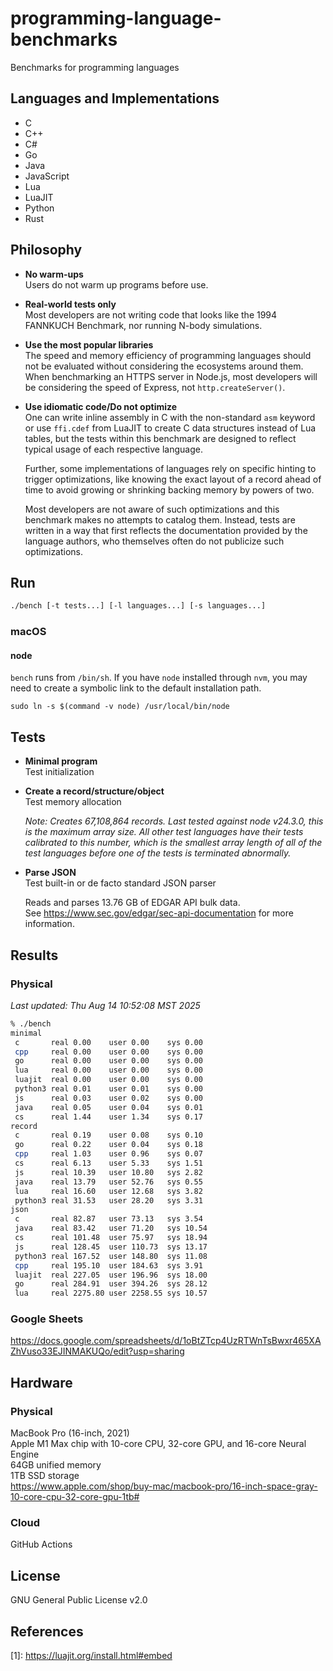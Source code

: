 # programming-language-benchmarks
Benchmarks for programming languages

## Languages and Implementations
* C
* C++
* C#
* Go
* Java
* JavaScript
* Lua
* LuaJIT
* Python
* Rust

## Philosophy
* **No warm-ups**  
  Users do not warm up programs before use.
* **Real-world tests only**  
  Most developers are not writing code that looks like the 1994 FANNKUCH
  Benchmark, nor running N-body simulations.
* **Use the most popular libraries**  
  The speed and memory efficiency of programming languages should not be
  evaluated without considering the ecosystems around them. When benchmarking
  an HTTPS server in Node.js, most developers will be considering the speed of
  Express, not `http.createServer()`.
* **Use idiomatic code/Do not optimize**  
  One can write inline assembly in C with the non-standard `asm` keyword or use
  `ffi.cdef` from LuaJIT to create C data structures instead of Lua tables, but
  the tests within this benchmark are designed to reflect typical usage of each
  respective language.

  Further, some implementations of languages rely on specific hinting to
  trigger optimizations, like knowing the exact layout of a record ahead of
  time to avoid growing or shrinking backing memory by powers of two.

  Most developers are not aware of such optimizations and this benchmark makes
  no attempts to catalog them. Instead, tests are written in a way that first
  reflects the documentation provided by the language authors, who themselves
  often do not publicize such optimizations.

## Run
```sh
./bench [-t tests...] [-l languages...] [-s languages...]
```

### macOS
#### node
`bench` runs from `/bin/sh`. If you have `node` installed through `nvm`, you may
need to create a symbolic link to the default installation path.
```
sudo ln -s $(command -v node) /usr/local/bin/node
```

## Tests
* **Minimal program**  
  Test initialization
* **Create a record/structure/object**  
  Test memory allocation

  _Note: Creates 67,108,864 records. Last tested against node v24.3.0, this is
  the maximum array size. All other test languages have their tests calibrated
  to this number, which is the smallest array length of all of the test
  languages before one of the tests is terminated abnormally._
* **Parse JSON**  
  Test built-in or de facto standard JSON parser

  Reads and parses 13.76 GB of EDGAR API bulk data.  
  See https://www.sec.gov/edgar/sec-api-documentation for more information.

## Results
### Physical
*Last updated: Thu Aug 14 10:52:08 MST 2025*
```sh
% ./bench
minimal
 c       real 0.00    user 0.00    sys 0.00	
 cpp     real 0.00    user 0.00    sys 0.00	
 go      real 0.00    user 0.00    sys 0.00	
 lua     real 0.00    user 0.00    sys 0.00	
 luajit  real 0.00    user 0.00    sys 0.00	
 python3 real 0.01    user 0.01    sys 0.00	
 js      real 0.03    user 0.02    sys 0.00	
 java    real 0.05    user 0.04    sys 0.01	
 cs      real 1.44    user 1.34    sys 0.17	
record
 c       real 0.19    user 0.08    sys 0.10	
 go      real 0.22    user 0.04    sys 0.18	
 cpp     real 1.03    user 0.96    sys 0.07	
 cs      real 6.13    user 5.33    sys 1.51	
 js      real 10.39   user 10.80   sys 2.82	
 java    real 13.79   user 52.76   sys 0.55	
 lua     real 16.60   user 12.68   sys 3.82	
 python3 real 31.53   user 28.20   sys 3.31	
json
 c       real 82.87   user 73.13   sys 3.54	
 java    real 83.42   user 71.20   sys 10.54	
 cs      real 101.48  user 75.97   sys 18.94	
 js      real 128.45  user 110.73  sys 13.17	
 python3 real 167.52  user 148.80  sys 11.08	
 cpp     real 195.10  user 184.63  sys 3.91	
 luajit  real 227.05  user 196.96  sys 18.00	
 go      real 284.91  user 394.26  sys 28.12	
 lua     real 2275.80 user 2258.55 sys 10.57	
```

### Google Sheets
https://docs.google.com/spreadsheets/d/1oBtZTcp4UzRTWnTsBwxr465XAZhVuso33EJINMAKUQo/edit?usp=sharing

## Hardware
### Physical
MacBook Pro (16-inch, 2021)  
Apple M1 Max chip with 10-core CPU, 32-core GPU, and 16-core Neural Engine  
64GB unified memory  
1TB SSD storage  
https://www.apple.com/shop/buy-mac/macbook-pro/16-inch-space-gray-10-core-cpu-32-core-gpu-1tb#

### Cloud
GitHub Actions

## License
GNU General Public License v2.0

## References
\[1]: https://luajit.org/install.html#embed
